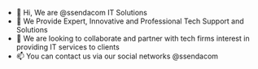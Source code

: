 - 👋 Hi, We are @ssendacom IT Solutions
- 👀 We Provide Expert, Innovative and Professional Tech Support and Solutions
- 💞️ We are looking to collaborate and partner with tech firms interest in providing IT services to clients
- 📫 You can contact us via our social networks @ssendacom

<!---
ssendacom/ssendacom is a ✨ special ✨ repository because its `README.md` (this file) appears on your GitHub profile.
You can click the Preview link to take a look at your changes.
--->
